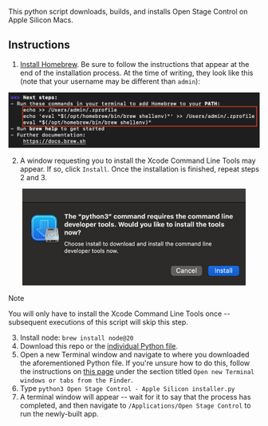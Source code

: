 This python script downloads, builds, and installs Open Stage Control on Apple Silicon Macs.

## Instructions

1. [Install Homebrew](https://brew.sh/). Be sure to follow the instructions that appear at the end of the installation process. At the time of writing, they look like this (note that your username may be different than `admin`):
<p align="center">
    <img src="./assets/homebrew.png" />
</p>

2. A window requesting you to install the Xcode Command Line Tools may appear. If so, click `Install`. Once the installation is finished, repeat steps 2 and 3.

<p align="center">
  <img src="./assets/xcode cli tools.jpg" width="448"/>
</p>

> [!NOTE]
>
> You will only have to install the Xcode Command Line Tools once -- subsequent executions of this script will skip this step.

3. Install node: `brew install node@20`
4. Download this repo or the [individual Python file](<./Open Stage Control - Apple Silicon installer.py>).
5. Open a new Terminal window and navigate to where you downloaded the aforementioned Python file. If you're unsure how to do this, follow the instructions on [this page](https://support.apple.com/guide/terminal/open-new-terminal-windows-and-tabs-trmlb20c7888/mac) under the section titled `Open new Terminal windows or tabs from the Finder`.
6. Type `python3 Open Stage Control - Apple Silicon installer.py`
7. A terminal window will appear -- wait for it to say that the process has completed, and then navigate to `/Applications/Open Stage Control` to run the newly-built app.

